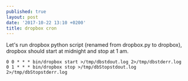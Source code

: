```yaml
---
published: true
layout: post
date: '2017-10-22 13:10 +0200'
title: dropbox cron
---
```

Let's run dropbox python script (renamed from dropbox.py to dropbox), dropbox should start at midnight and stop at 1 am.

	0 0 * * * bin/dropbox start >/tmp/dbstdout.log 2>/tmp/dbstderr.log	
	0 1 * * * bin/dropbox stop >/tmp/dbStopstdout.log 2>/tmp/dbStopstderr.log